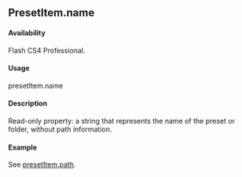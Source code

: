 ## PresetItem.name

#### Availability

Flash CS4 Professional.

#### Usage

presetItem.name

#### Description

Read-only property: a string that represents the name of the preset or folder, without path information.

#### Example

See [presetItem.path](../presetItem_object/presetIte5.md).
